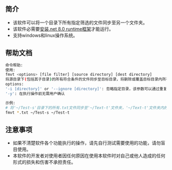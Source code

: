 ## 简介
- 该软件可以将一个目录下所有指定筛选的文件同步至另一个文件夹。
- 该软件必需要[安装.net 8.0 runtime框架](https://dotnet.microsoft.com/zh-cn/download/dotnet/thank-you/runtime-8.0.10-windows-x64-installer)才能运行。
- 支持windows和linux操作系统。

## 帮助文档
``` bash
命令帮助:
使用:
fmvt <options> [file filter] [source directory] [dest directory]
将源目录下(包括其子目录)的所有符合条件的文件同步至目标目录，将删除或覆盖目标目录内所有符合条件的文件
options:
'-i [directory]' or '--ignore [directory]': 忽略指定目录，该参数可以通过重复使用来实现忽略多个目录。目前只支持绝对路径
'-y': 在执行操作前无需用户确认

示例:
# 将'~/Test-s'目录下的所有.txt文件同步至'~/Text-t'文件夹，'~/Text-t'文件夹内的所有.txt文件在同步之前将被删除。
fmvt *.txt ~/Test-s ~/Test-t
```

## 注意事项
- 如果不清楚软件各个功能执行的操作，请先自行测试需要使用的功能，请勿盲目使用。
- 本软件的开发者对使用者因任何原因在使用本软件时对自己或他人造成的任何形式的损失和伤害不承担责任。
